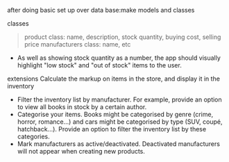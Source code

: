 after doing basic set up over data base:make models and classes

classes
>product class:
    name, description, stock quantity, buying cost, selling price
>manufacturers class:
    name, etc

<!-- * The inventory should track individual products, including a name, description, stock quantity, buying cost, and selling price. DONE -->

<!-- * The inventory should track manufacturers, including a name and any other appropriate details.
DONE -->

<!-- * The shop can sell anything you like, but you should be able to create and edit manufacturers and products separately.  -->

<!-- * Show an inventory page, listing all the details for all the products in stock in a single view. DONE -->


* As well as showing stock quantity as a number, the app should visually highlight "low stock" and "out of stock" items to the user.

extensions
Calculate the markup on items in the store, and display it in the inventory
* Filter the inventory list by manufacturer. For example, provide an option to view all books in stock by a certain author.
* Categorise your items. Books might be categorised by genre (crime, horror, romance...) and cars might be categorised by type (SUV, coupé, hatchback...). Provide an option to filter the inventory list by these categories.
* Mark manufacturers as active/deactivated. Deactivated manufacturers will not appear when creating new products.


